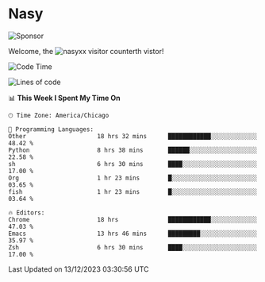 # Nasy

<!--
<p align="center">
<img height="200" src="https://github-readme-stats.vercel.app/api?username=nasyxx&count_private=true&show_icons=true&theme=dracula&include_all_commits=true"/>
<img height="200" src="https://github-readme-stats.vercel.app/api/top-langs/?username=nasyxx&theme=dracula&hide=html,jupyter+notebook&count_private=true&show_icons=true"/>
</p>

  
----------------
-->

![Sponsor](https://img.shields.io/static/v1.svg?label=Sponsor&message=%E2%9D%A4&logo=GitHub&style=flat&color=pink)
 
Welcome, the ![nasyxx visitor counter](https://count.getloli.com/get/@nasyxx?theme=rule34)th vistor!
 
<!--START_SECTION:waka-->
![Code Time](http://img.shields.io/badge/Code%20Time-4%2C099%20hrs%2052%20mins-blue)

![Lines of code](https://img.shields.io/badge/From%20Hello%20World%20I%27ve%20Written-6.3%20million%20lines%20of%20code-blue)

📊 **This Week I Spent My Time On** 

```text
🕑︎ Time Zone: America/Chicago

💬 Programming Languages: 
Other                    18 hrs 32 mins      ████████████░░░░░░░░░░░░░   48.42 % 
Python                   8 hrs 38 mins       ██████░░░░░░░░░░░░░░░░░░░   22.58 % 
sh                       6 hrs 30 mins       ████░░░░░░░░░░░░░░░░░░░░░   17.00 % 
Org                      1 hr 23 mins        █░░░░░░░░░░░░░░░░░░░░░░░░   03.65 % 
fish                     1 hr 23 mins        █░░░░░░░░░░░░░░░░░░░░░░░░   03.64 % 

🔥 Editors: 
Chrome                   18 hrs              ████████████░░░░░░░░░░░░░   47.03 % 
Emacs                    13 hrs 46 mins      █████████░░░░░░░░░░░░░░░░   35.97 % 
Zsh                      6 hrs 30 mins       ████░░░░░░░░░░░░░░░░░░░░░   17.00 % 
```


 Last Updated on 13/12/2023 03:30:56 UTC
<!--END_SECTION:waka-->

<!-- ![visitors](https://visitor-badge.laobi.icu/badge?page_id=nasyxx.nasyxx) -->
